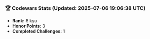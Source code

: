 ### 🏆 Codewars Stats (Updated: 2025-07-06 19:06:38 UTC)

- **Rank:** 8 kyu
- **Honor Points:** 3
- **Completed Challenges:** 1
